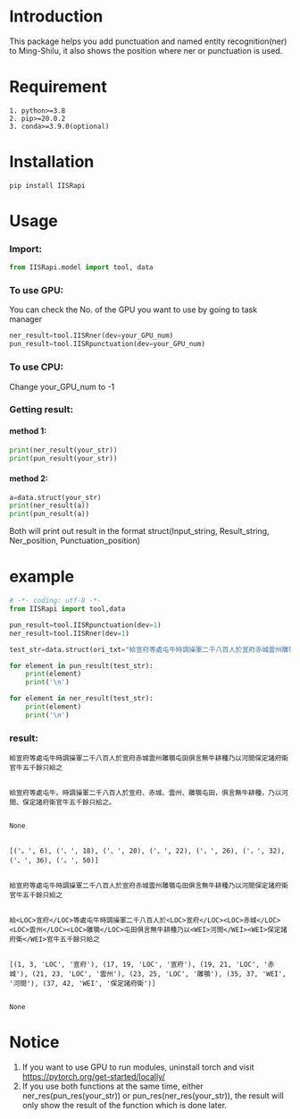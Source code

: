 # Introduction
This package helps you add punctuation and named entity recognition(ner) to Ming-Shilu, it also shows the position where ner or punctuation is used.
# Requirement
```
1. python>=3.8
2. pip>=20.0.2
3. conda>=3.9.0(optional)
```
# Installation
```
pip install IISRapi
```
# Usage
### Import:
```python
from IISRapi.model import tool, data
```
### To use GPU:
You can check the No. of the GPU you want to use by going to task manager
```python
ner_result=tool.IISRner(dev=your_GPU_num)
pun_result=tool.IISRpunctuation(dev=your_GPU_num)
```
### To use CPU:
Change your_GPU_num to -1

### Getting result:
#### method 1:
```python
print(ner_result(your_str))
print(pun_result(your_str))
```
#### method 2:
```python
a=data.struct(your_str)
print(ner_result(a))
print(pun_result(a))
```
Both will print out result in the format struct(Input_string, Result_string, Ner_position, Punctuation_position)

# example
```python
# -*- coding: utf-8 -*-
from IISRapi import tool,data

pun_result=tool.IISRpunctuation(dev=1)
ner_result=tool.IISRner(dev=1)

test_str=data.struct(ori_txt="給宣府等處屯牛時調操軍二千八百人於宣府赤城雲州雕鶚屯田俱言無牛耕種乃以河間保定諸府衛官牛五千餘只給之")

for element in pun_result(test_str):
    print(element)
    print('\n')

for element in ner_result(test_str):
    print(element)
    print('\n')
```

### result:
```
給宣府等處屯牛時調操軍二千八百人於宣府赤城雲州雕鶚屯田俱言無牛耕種乃以河間保定諸府衛官牛五千餘只給之


給宣府等處屯牛。時調操軍二千八百人於宣府、赤城、雲州、雕鶚屯田，俱言無牛耕種，乃以河間、保定諸府衛官牛五千餘只給之。


None


[('。', 6), ('、', 18), ('、', 20), ('、', 22), ('，', 26), ('，', 32), ('、', 36), ('。', 50)]


給宣府等處屯牛時調操軍二千八百人於宣府赤城雲州雕鶚屯田俱言無牛耕種乃以河間保定諸府衛官牛五千餘只給之


給<LOC>宣府</LOC>等處屯牛時調操軍二千八百人於<LOC>宣府</LOC><LOC>赤城</LOC><LOC>雲州</LOC><LOC>雕鶚</LOC>屯田俱言無牛耕種乃以<WEI>河間</WEI><WEI>保定諸府衛</WEI>官牛五千餘只給之


[(1, 3, 'LOC', '宣府'), (17, 19, 'LOC', '宣府'), (19, 21, 'LOC', '赤城'), (21, 23, 'LOC', '雲州'), (23, 25, 'LOC', '雕鶚'), (35, 37, 'WEI', '河間'), (37, 42, 'WEI', '保定諸府衛')]


None
```
# Notice
1. If you want to use GPU to run modules, uninstall torch and visit https://pytorch.org/get-started/locally/  
2. If you use both functions at the same time, either ner_res(pun_res(your_str)) or pun_res(ner_res(your_str)), the result will only show the result of the function which is done later.
